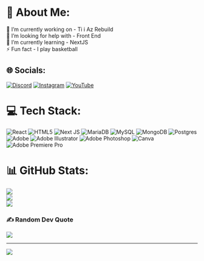 # 💫 About Me:
🔭 I’m currently working on - Ti i Az Rebuild <br>🤝 I’m looking for help with - Front End<br>🌱 I’m currently learning - NextJS<br>⚡ Fun fact - I play basketball


## 🌐 Socials:
[![Discord](https://img.shields.io/badge/Discord-%237289DA.svg?logo=discord&logoColor=white)](https://discord.gg/https://discord.gg/5MFHABdk) [![Instagram](https://img.shields.io/badge/Instagram-%23E4405F.svg?logo=Instagram&logoColor=white)](https://instagram.com/denishranislavov) [![YouTube](https://img.shields.io/badge/YouTube-%23FF0000.svg?logo=YouTube&logoColor=white)](https://www.youtube.com/channel/UCO8HMRFacKubQEiKlWCkcvQ) 

# 💻 Tech Stack:
![React](https://img.shields.io/badge/react-%2320232a.svg?style=for-the-badge&logo=react&logoColor=%2361DAFB) ![HTML5](https://img.shields.io/badge/html5-%23E34F26.svg?style=for-the-badge&logo=html5&logoColor=white) ![Next JS](https://img.shields.io/badge/Next-black?style=for-the-badge&logo=next.js&logoColor=white) ![MariaDB](https://img.shields.io/badge/MariaDB-003545?style=for-the-badge&logo=mariadb&logoColor=white) ![MySQL](https://img.shields.io/badge/mysql-4479A1.svg?style=for-the-badge&logo=mysql&logoColor=white) ![MongoDB](https://img.shields.io/badge/MongoDB-%234ea94b.svg?style=for-the-badge&logo=mongodb&logoColor=white) ![Postgres](https://img.shields.io/badge/postgres-%23316192.svg?style=for-the-badge&logo=postgresql&logoColor=white) ![Adobe](https://img.shields.io/badge/adobe-%23FF0000.svg?style=for-the-badge&logo=adobe&logoColor=white) ![Adobe Illustrator](https://img.shields.io/badge/adobe%20illustrator-%23FF9A00.svg?style=for-the-badge&logo=adobe%20illustrator&logoColor=white) ![Adobe Photoshop](https://img.shields.io/badge/adobe%20photoshop-%2331A8FF.svg?style=for-the-badge&logo=adobe%20photoshop&logoColor=white) ![Canva](https://img.shields.io/badge/Canva-%2300C4CC.svg?style=for-the-badge&logo=Canva&logoColor=white) ![Adobe Premiere Pro](https://img.shields.io/badge/Adobe%20Premiere%20Pro-9999FF.svg?style=for-the-badge&logo=Adobe%20Premiere%20Pro&logoColor=white)
# 📊 GitHub Stats:
![](https://github-readme-stats.vercel.app/api?username=DenisHranislavov&theme=default&hide_border=false&include_all_commits=false&count_private=false)<br/>
![](https://github-readme-streak-stats.herokuapp.com/?user=DenisHranislavov&theme=default&hide_border=false)<br/>
![](https://github-readme-stats.vercel.app/api/top-langs/?username=DenisHranislavov&theme=default&hide_border=false&include_all_commits=false&count_private=false&layout=compact)

### ✍️ Random Dev Quote
![](https://quotes-github-readme.vercel.app/api?type=horizontal&theme=tokyonight)

---
[![](https://visitcount.itsvg.in/api?id=DenisHranislavov&icon=2&color=1)](https://visitcount.itsvg.in)
